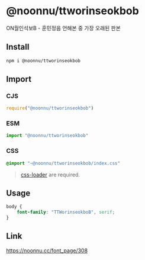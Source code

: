 # @noonnu/ttworinseokbob
ON월인석보B - 훈민정음 언해본 중 가장 오래된 판본

## Install
```sh
npm i @noonnu/ttworinseokbob
```
## Import
### CJS
```js
require("@noonnu/ttworinseokbob")
```
### ESM
```js
import "@noonnu/ttworinseokbob"
```
### CSS 
```css
@import "~@noonnu/ttworinseokbob/index.css"
```
> [css-loader](https://github.com/webpack-contrib/css-loader) are required.

## Usage
```css
body {
    font-family: "TTWorinseokboB", serif;
}
```

## Link
https://noonnu.cc/font_page/308